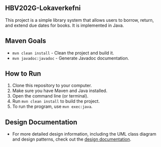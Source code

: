 ## HBV202G-Lokaverkefni

This project is a simple library system that allows users to borrow, return, and extend due dates for books. It is implemented in Java.

## Maven Goals
- `mvn clean install` - Clean the project and build it.
- `mvn javadoc:javadoc` - Generate Javadoc documentation.

## How to Run
1. Clone this repository to your computer.
2. Make sure you have Maven and Java installed.
3. Open the command line (or terminal).
4. Run `mvn clean install` to build the project.
5. To run the program, use `mvn exec:java`.

## Design Documentation
- For more detailed design information, including the UML class diagram and design patterns, check out the [design documentation](docs/design.md).
